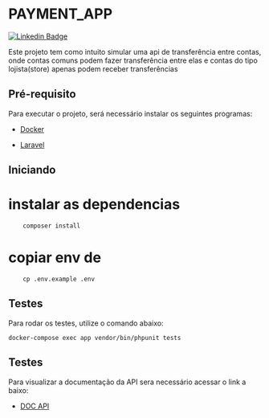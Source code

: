 # PAYMENT_APP
[![Linkedin Badge](https://img.shields.io/badge/-LinkedIn-blue?style=flat-square&logo=Linkedin&logoColor=white&link=https://www.linkedin.com/in/fagnerpsantos/)](https://www.linkedin.com/in/alan-silva-torquato-75803878/)

Este projeto tem como intuito simular uma api de transferência entre contas, 
onde contas comuns podem fazer transferência entre elas e contas do tipo lojista(store) apenas podem receber transferências 

## Pré-requisito

Para executar o projeto, será necessário instalar os seguintes programas:

- [Docker](https://docs.docker.com/compose/install/)

- [Laravel](https://laravel.com/docs/8.x)

## Iniciando

# instalar as dependencias

```
    composer install
```
# copiar env de 

```
    cp .env.example .env
```

## Testes

Para rodar os testes, utilize o comando abaixo:

```
docker-compose exec app vendor/bin/phpunit tests
```

## Testes

Para visualizar a documentação da API sera necessário acessar o link  a baixo:

- [DOC API](http://localhost:8080/api/documentation)
